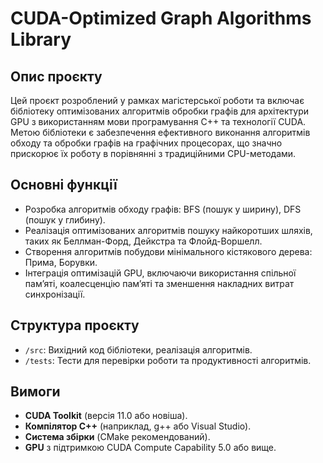 # CUDA-Optimized Graph Algorithms Library

## Опис проєкту
Цей проєкт розроблений у рамках магістерської роботи та включає бібліотеку оптимізованих алгоритмів обробки графів для архітектури GPU з використанням мови програмування C++ та технології CUDA. Метою бібліотеки є забезпечення ефективного виконання алгоритмів обходу та обробки графів на графічних процесорах, що значно прискорює їх роботу в порівнянні з традиційними CPU-методами.

## Основні функції
- Розробка алгоритмів обходу графів: BFS (пошук у ширину), DFS (пошук у глибину).
- Реалізація оптимізованих алгоритмів пошуку найкоротших шляхів, таких як Беллман-Форд, Дейкстра та Флойд-Воршелл.
- Створення алгоритмів побудови мінімального кістякового дерева: Прима, Борувки.
- Інтеграція оптимізацій GPU, включаючи використання спільної пам’яті, коалесценцію пам’яті та зменшення накладних витрат синхронізації.

## Структура проєкту
- `/src`: Вихідний код бібліотеки, реалізація алгоритмів.
- `/tests`: Тести для перевірки роботи та продуктивності алгоритмів.

## Вимоги
- **CUDA Toolkit** (версія 11.0 або новіша).
- **Компілятор C++** (наприклад, g++ або Visual Studio).
- **Система збірки** (CMake рекомендований).
- **GPU** з підтримкою CUDA Compute Capability 5.0 або вище.

